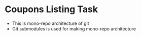 # Coupons Listing Task

* This is mono-repo architecture of git
* Git submodules is used for making mono-repo architecture
